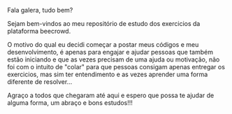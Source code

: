 Fala galera, tudo bem?

Sejam bem-vindos ao meu repositório de estudo dos exercicios da plataforma beecrowd.

O motivo do qual eu decidi começar a postar meus códigos e meu desenvolvimento, é apenas para engajar e ajudar pessoas que também estão iniciando e que as vezes precisam de uma
ajuda ou motivação, não foi com o intuito de "colar" para que pessoas consigam apenas entregar os exercicios, mas sim ter entendimento e as vezes aprender uma forma diferente de
resolver...

Agraço a todos que chegaram até aqui e espero que possa te ajudar de alguma forma, um abraço e bons estudos!!!
